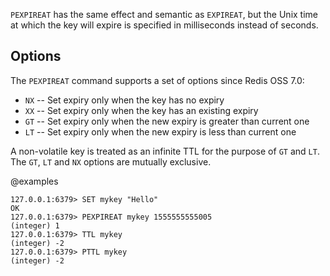 `PEXPIREAT` has the same effect and semantic as `EXPIREAT`, but the Unix time at
which the key will expire is specified in milliseconds instead of seconds.

## Options

The `PEXPIREAT` command supports a set of options since Redis OSS 7.0:

* `NX` -- Set expiry only when the key has no expiry
* `XX` -- Set expiry only when the key has an existing expiry
* `GT` -- Set expiry only when the new expiry is greater than current one
* `LT` -- Set expiry only when the new expiry is less than current one

A non-volatile key is treated as an infinite TTL for the purpose of `GT` and `LT`.
The `GT`, `LT` and `NX` options are mutually exclusive.

@examples

```valkey-cli
127.0.0.1:6379> SET mykey "Hello"
OK
127.0.0.1:6379> PEXPIREAT mykey 1555555555005
(integer) 1
127.0.0.1:6379> TTL mykey
(integer) -2
127.0.0.1:6379> PTTL mykey
(integer) -2
```
